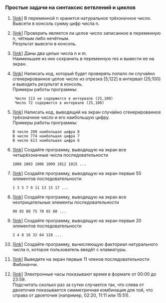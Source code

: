 ### Простые задачи на синтаксис ветвлений и циклов

01. [[link]](ex01) В переменной n хранится натуральное трёхзначное число.  
    Вывсети в консоль сумму цифр числа n.    

02. [[link]](ex02) Проверить является ли целое число записанное в переменную n, чётным либо нечётным.  
    Результат вывсети в консоль.
03. [[link]](ex03) Даны два целых числа n и m.  
    Наименьшее из них сохранить в переменную res и вывести ее на экран.
04. [[link]](ex04) Написать код, который будет проверять попало ли случайно сгенерированное целое число 
    из отрезка \[5;122\] в интервал (25;100) и выводить результат в консоль.  
    Примеры работы программы:
    
         Число 113 не содержится в интервале (25,100)
         Число 72 содержится в интервале (25,100)
05. [[link]](ex05) Написать код, выводящий на экран случайно сгенерированное трёхзначное число 
    и его наибольшую цифру.  
    Примеры работы программы:
    
        В числе 208 наибольшая цифра 8
        В числе 774 наибольшая цифра 7
        В числе 613 наибольшая цифра 6
06. [[link]](ex06) Создайте программу, выводящую на экран все четырёхзначные числа последовательности  
    
        1000 1003 1006 1009 1012 1015 ...
07. [[link]](ex07) Создайте программу, выводящую на экран первые 55 элементов последовательности
    
        1 3 5 7 9 11 13 15 17 ...

08. [[link]](ex08) Создайте программу, выводящую на экран все неотрицательные элементы последовательности

        90 85 80 75 70 65 60 ...
09. [[link]](ex09) Создайте программу, выводящую на экран первые 20 элементов последовательности  
        
        2 4 8 16 32 64 128 ...

10. [[link]](ex10) Создайте программу, вычисляющую факториал натурального числа n,
    которое пользователь введёт с клавиатуры.
11. [[link]](ex11) Выведите на экран первые 11 членов последовательности Фибоначчи. 
12. [[link]](ex12) Электронные часы показывают время в формате от 00:00 до 23:59.  
    Подсчитать сколько раз за сутки случается так, что слева от двоеточия показывается симметричная комбинация для той, 
    что справа от двоеточия (например, 02:20, 11:11 или 15:51).